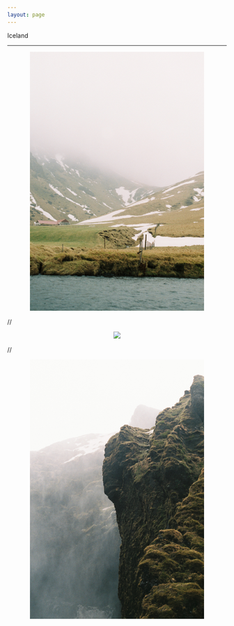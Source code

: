 ```yaml
---
layout: page
---
```


Iceland

---

<center>
<a><img src="https://raw.githubusercontent.com/aymenhafeez/aymenhafeez.github.io/master/images/iceland/iceland_1.png" width="400"></a>
</center>

//

<center>
<a><img src="https://raw.githubusercontent.com/aymenhafeez/aymenhafeez.github.io/master/images/iceland/iceland_2.png" width="600"></a>
</center>

//

<center>
<a><img src="https://raw.githubusercontent.com/aymenhafeez/aymenhafeez.github.io/master/images/iceland/iceland_3.png" width="400"></a>
</center>
